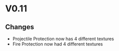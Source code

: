 # V0.11

## Changes
 - Projectile Protection now has 4 different textures 
 - Fire Protection now had 4 different textures